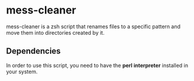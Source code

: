 # mess-cleaner
mess-cleaner is a zsh script that renames files to a specific pattern and move them into directories created by it.

## Dependencies
In order to use this script, you need to have the **perl interpreter** installed in your system.

